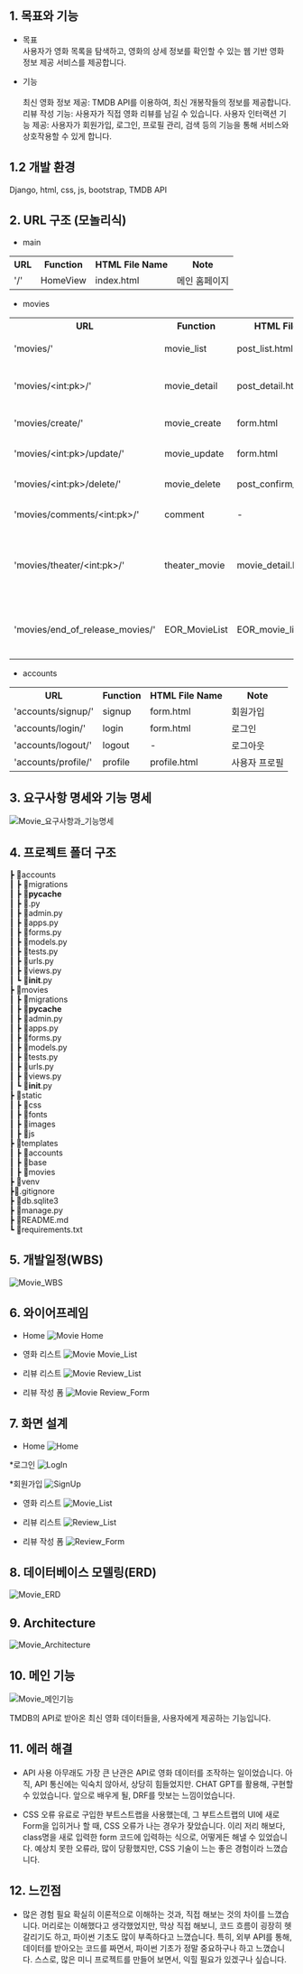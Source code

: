 ## 1. 목표와 기능
* 목표<br>
사용자가 영화 목록을 탐색하고, 영화의 상세 정보를 확인할 수 있는 웹 기반 영화 정보 제공 서비스를 제공합니다.

* 기능<br>  
최신 영화 정보 제공: TMDB API를 이용하여, 최신 개봉작들의 정보를 제공합니다.
리뷰 작성 기능: 사용자가 직접 영화 리뷰를 남길 수 있습니다.
사용자 인터랙션 기능 제공: 사용자가 회원가입, 로그인, 프로필 관리, 검색 등의 기능을 통해 서비스와 상호작용할 수 있게 합니다.

## 1.2 개발 환경
Django, html, css, js, bootstrap, TMDB API


## 2. URL 구조 (모놀리식)
* main
<table>
    <tr>
        <th>URL</th>
        <th>Function</th>
        <th>HTML File Name</th>
        <th>Note</th>
    </tr>
    <tr>
        <td>'/'</td>
        <td>HomeView</td>
        <td>index.html</td>
        <td>메인 홈페이지</td>
    </tr>
</table>    

* movies
<table>
    <tr>
        <th>URL</th>
        <th>Function</th>
        <th>HTML File Name</th>
        <th>Note</th>
    </tr>
    <tr>
        <td>'movies/'</td>
        <td>movie_list</td>
        <td>post_list.html</td>
        <td>리뷰 목록</td>
    </tr>
    <tr>
        <td>'movies/&lt;int:pk&gt;/'</td>
        <td>movie_detail</td>
        <td>post_detail.html</td>
        <td>리뷰 상세 정보</td>
    </tr>
    <tr>
        <td>'movies/create/'</td>
        <td>movie_create</td>
        <td>form.html</td>
        <td>리뷰 생성</td>
    </tr>
    <tr>
        <td>'movies/&lt;int:pk&gt;/update/'</td>
        <td>movie_update</td>
        <td>form.html</td>
        <td>리뷰 수정</td>
    </tr>
    <tr>
        <td>'movies/&lt;int:pk&gt;/delete/'</td>
        <td>movie_delete</td>
        <td>post_confirm_delete.html</td>
        <td>리뷰 삭제</td>
    </tr>
    <tr>
        <td>'movies/comments/&lt;int:pk&gt;/'</td>
        <td>comment</td>
        <td>-</td>
        <td>댓글 생성</td>
    </tr>
    <tr>
        <td>'movies/theater/&lt;int:pk&gt;/'</td>
        <td>theater_movie</td>
        <td>movie_detail.html</td>
        <td>극장 상영 영화 상세 정보</td>
    </tr>
    <tr>
        <td>'movies/end_of_release_movies/'</td>
        <td>EOR_MovieList</td>
        <td>EOR_movie_list.html</td>
        <td>개봉 종료 영화 목록</td>
    </tr>
</table>    

* accounts
<table>
    <tr>
        <th>URL</th>
        <th>Function</th>
        <th>HTML File Name</th>
        <th>Note</th>
    </tr>
    <tr>
        <td>'accounts/signup/'</td>
        <td>signup</td>
        <td>form.html</td>
        <td>회원가입</td>
    </tr>
    <tr>
        <td>'accounts/login/'</td>
        <td>login</td>
        <td>form.html</td>
        <td>로그인</td>
    </tr>
    <tr>
        <td>'accounts/logout/'</td>
        <td>logout</td>
        <td>-</td>
        <td>로그아웃</td>
    </tr>
    <tr>
        <td>'accounts/profile/'</td>
        <td>profile</td>
        <td>profile.html</td>
        <td>사용자 프로필</td>
    </tr>
</table>

## 3. 요구사항 명세와 기능 명세
![Movie_요구사항과_기능명세](https://github.com/jsyoo1229/Movie_Review/assets/112743397/3ab82f4f-aae5-4fa9-aca8-cb2090385e72)


## 4. 프로젝트 폴더 구조
┣ 📂accounts <br>
┃ ┣ 📂migrations <br> 
┃ ┣ 📂__pycache__ <br>
┃ ┣ 📜.py <br>
┃ ┣ 📜admin.py <br>
┃ ┣ 📜apps.py <br>
┃ ┣ 📜forms.py <br>
┃ ┣ 📜models.py <br>
┃ ┣ 📜tests.py <br>
┃ ┣ 📜urls.py <br>
┃ ┣ 📜views.py <br>
┃ ┗ 📜__init__.py <br>
┣ 📂movies <br>
┃ ┣ 📂migrations <br>
┃ ┣ 📂__pycache__ <br>
┃ ┣ 📜admin.py <br>
┃ ┣ 📜apps.py <br>
┃ ┣ 📜forms.py <br>
┃ ┣ 📜models.py <br>
┃ ┣ 📜tests.py <br>
┃ ┣ 📜urls.py <br>
┃ ┣ 📜views.py <br>
┃ ┗ 📜__init__.py <br>
┣ 📂static <br>
┃ ┣ 📂css <br>
┃ ┣ 📂fonts <br>
┃ ┣ 📂images <br>
┃ ┣ 📂js <br>
┣ 📂templates <br>
┃ ┣ 📂accounts <br>
┃ ┣ 📂base <br>
┃ ┣ 📂movies <br>
┣ 📂venv <br>
┣📜.gitignore <br>
┣ 📜db.sqlite3 <br>
┣ 📜manage.py <br>
┣ 📜README.md <br>
┗ 📜requirements.txt



## 5. 개발일정(WBS)
![Movie_WBS](https://github.com/jsyoo1229/Movie_Review/assets/112743397/faecd16f-a784-4d6f-ad6e-1c36bb3f5503)

## 6. 와이어프레임
* Home
![Movie  Home](https://github.com/jsyoo1229/Movie_Review/assets/112743397/ebd2826f-916d-4c3a-b0a7-76efd655e2bc)

* 영화 리스트
![Movie  Movie_List](https://github.com/jsyoo1229/Movie_Review/assets/112743397/22ddf0a8-4a0e-45fa-8407-569d8fe22d21)

* 리뷰 리스트
![Movie  Review_List](https://github.com/jsyoo1229/Movie_Review/assets/112743397/5716f279-0c17-49c6-916e-00668ee89cc5)
  
* 리뷰 작성 폼
![Movie  Review_Form](https://github.com/jsyoo1229/Movie_Review/assets/112743397/9eac70dc-9a48-43f1-bc12-e9e93c1cec8c)


## 7. 화면 설계  
* Home
![Home](https://github.com/jsyoo1229/Movie_Review/assets/112743397/14400be2-be16-487c-8e02-5a178f2b227d)

*로그인
![LogIn](https://github.com/jsyoo1229/Movie_Review/assets/112743397/f70595a2-af63-49b3-bd75-00322338ba24)

*회원가입
![SignUp](https://github.com/jsyoo1229/Movie_Review/assets/112743397/8d3ab81f-e422-45d2-b313-41ba35c10dfb)

* 영화 리스트
![Movie_List](https://github.com/jsyoo1229/Movie_Review/assets/112743397/23124fb2-7f9e-4a64-a0ea-3490e3568633)

* 리뷰 리스트
![Review_List](https://github.com/jsyoo1229/Movie_Review/assets/112743397/7f44c5bc-c0d5-4215-b5e1-d3eb8340897b)

* 리뷰 작성 폼
![Review_Form](https://github.com/jsyoo1229/Movie_Review/assets/112743397/3d9e334b-e63a-4a04-906d-c7a9a915732f)



## 8. 데이터베이스 모델링(ERD)
![Movie_ERD](https://github.com/jsyoo1229/Movie_Review/assets/112743397/4321c32a-2174-4d09-9c8a-f93531ee2acd)

 ## 9. Architecture
![Movie_Architecture](https://github.com/jsyoo1229/Movie_Review/assets/112743397/bc0d6870-eacf-4a82-833b-ee377e462a70)

 ## 10. 메인 기능
 ![Movie_메인기능](https://github.com/jsyoo1229/Movie_Review/assets/112743397/27094297-e8bd-4361-aada-e9470aae85fa)

 TMDB의 API로 받아온 최신 영화 데이터들을, 사용자에게 제공하는 기능입니다.

 ## 11. 에러 해결
 * API 사용
   아무래도 가장 큰 난관은 API로 영화 데이터를 조작하는 일이었습니다. 아직, API 통신에는 익숙치 않아서, 상당히 힘들었지만.
   CHAT GPT를 활용해, 구현할 수 있었습니다. 앞으로 배우게 될, DRF를 맛보는 느낌이었습니다.

 * CSS 오류
   유료로 구입한 부트스트랩을 사용했는데, 그 부트스트랩의 UI에 새로 Form을 입히거나 할 때, CSS 오류가 나는 경우가 잦았습니다.
   이리 저리 해보다, class명을 새로 입력한 form 코드에 입력하는 식으로, 어떻게든 해낼 수 있었습니다.
   예상치 못한 오류라, 많이 당황했지만, CSS 기술이 느는 좋은 경험이라 느꼈습니다.

## 12. 느낀점
* 많은 경험 필요
확실히 이론적으로 이해하는 것과, 직접 해보는 것의 차이를 느꼈습니다. 머리로는 이해했다고 생각했었지만,
막상 직접 해보니, 코드 흐름이 굉장히 헷갈리기도 하고, 파이썬 기초도 많이 부족하다고 느꼈습니다.
특히, 외부 API를 통해, 데이터를 받아오는 코드를 짜면서, 파이썬 기초가 정말 중요하구나 하고 느꼈습니다.
스스로, 많은 미니 프로젝트를 만들어 보면서, 익힐 필요가 있겠구나 싶습니다.








